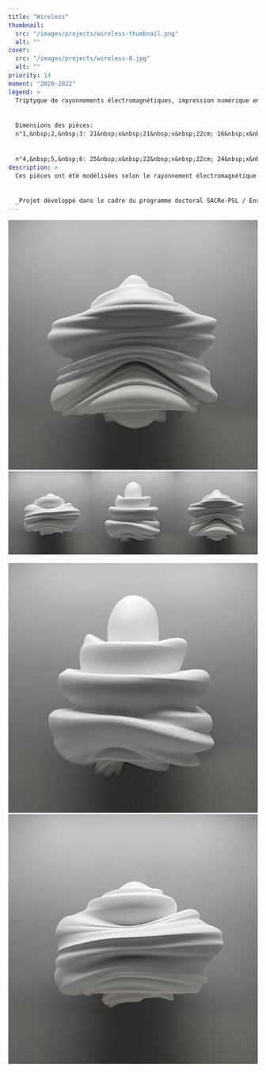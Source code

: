 ```yaml
---
title: "Wireless"
thumbnail:
  src: "/images/projects/wireless-thumbnail.png"
  alt: ""
cover:
  src: "/images/projects/wireless-0.jpg"
  alt: ""
priority: 14
moment: "2020-2022"
legend: >
  Triptyque de rayonnements électromagnétiques, impression numérique en PLA.  


  Dimensions des pièces: 
  n°1,&nbsp;2,&nbsp;3: 21&nbsp;x&nbsp;21&nbsp;x&nbsp;22cm; 16&nbsp;x&nbsp;16&nbsp;x&nbsp;26cm; 23&nbsp;x&nbsp;23&nbsp;x&nbsp;20cm. 


  n°4,&nbsp;5,&nbsp;6: 25&nbsp;x&nbsp;22&nbsp;x&nbsp;22cm; 24&nbsp;x&nbsp;22&nbsp;x&nbsp;27cm; 26&nbsp;x&nbsp;18&nbsp;x&nbsp;22cm.
description: >
  Ces pièces ont été modélisées selon le rayonnement électromagnétique de trois antennes Wi-Fi. Les formes tridimensionnelles, font apparaître les principaux lobes d’émissions caractéristiques à chaque antenne. Ces empreintes prennent la contreforme du champ électromagnétique qui émane des antennes. Elles permettent de percevoir l’image des flux de nos communications sans-fil.


  _Projet développé dans le cadre du programme doctoral SACRe-PSL / EnsAD._
---
```


![](/images/projects/wireless-1.jpg)
![](/images/projects/wireless-2.jpg)

![](/images/projects/wireless-3.jpg)
![](/images/projects/wireless-4.jpg)
